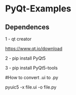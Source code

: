 # PyQt-Examples

## Dependences 

1 - qt creator

  https://www.qt.io/download
  
2 - pip install PyQt5

3 - pip install PyQt5-tools

#How to convert .ui to .py

pyuic5 -x file.ui -o file.py
